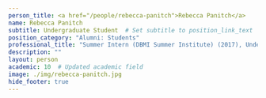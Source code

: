 ```yaml
---
person_title: <a href="/people/rebecca-panitch">Rebecca Panitch</a>
name: Rebecca Panitch
subtitle: Undergraduate Student  # Set subtitle to position_link_text
position_category: "Alumni: Students"
professional_title: "Summer Intern (DBMI Summer Institute) (2017), Undergraduate student at Brandeis University, Neuroscience and Biology"
description: ""
layout: person
academic: 10  # Updated academic field
image: ./img/rebecca-panitch.jpg
hide_footer: true
---
```

